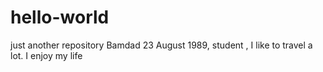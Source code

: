 # hello-world
just another repository
Bamdad 23 August 1989, student , I like to travel a lot. 
I enjoy my life

